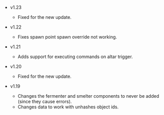 - v1.23
  - Fixed for the new update.

- v1.22
  - Fixes spawn point spawn override not working.

- v1.21
  - Adds support for executing commands on altar trigger.

- v1.20
  - Fixed for the new update.

- v1.19
  - Changes the fermenter and smelter components to never be added (since they cause errors).
  - Changes data to work with unhashes object ids.

